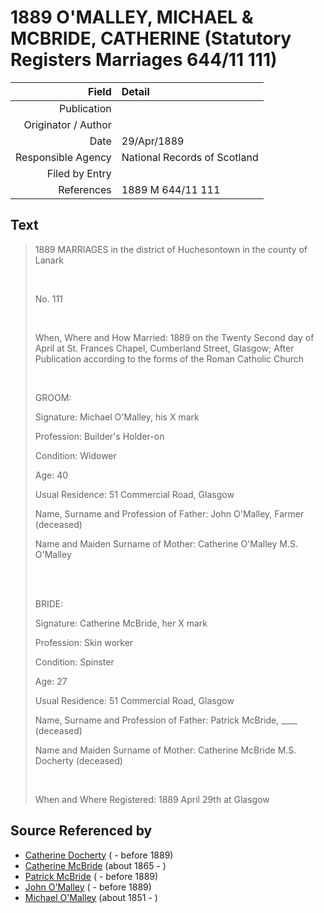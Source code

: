 ﻿---
layout: page
permalink: /sources/s72423442
---

# 1889 O'MALLEY, MICHAEL & MCBRIDE, CATHERINE (Statutory Registers Marriages 644/11 111)

Field | Detail
---:|:---
Publication | 
Originator / Author | 
Date | 29/Apr/1889
Responsible Agency | National Records of Scotland
Filed by Entry | 
References | 1889 M 644/11 111

## Text

> 1889 MARRIAGES in the district of Huchesontown in the county of Lanark
>
> <br/>
>
> No. 111
>
> <br/>
>
> When, Where and How Married: 1889 on the Twenty Second day of April at St. Frances Chapel, Cumberland Street, Glasgow; After Publication according to the forms of the Roman Catholic Church
>
> <br/>
>
> GROOM:
>
> Signature: Michael O'Malley, his X mark
>
> Profession: Builder's Holder-on
>
> Condition: Widower
>
> Age: 40
>
> Usual Residence: 51 Commercial Road, Glasgow
>
> Name, Surname and Profession of Father: John O'Malley, Farmer (deceased)
>
> Name and Maiden Surname of Mother: Catherine O'Malley M.S. O'Malley
>
> <br/>
>
> <br/>
>
> BRIDE:
>
> Signature: Catherine McBride, her X mark
>
> Profession: Skin worker
>
> Condition: Spinster
>
> Age: 27
>
> Usual Residence: 51 Commercial Road, Glasgow
>
> Name, Surname and Profession of Father: Patrick McBride, ____ (deceased)
>
> Name and Maiden Surname of Mother: Catherine McBride M.S. Docherty (deceased)
>
> <br/>
>
> When and Where Registered: 1889 April 29th at Glasgow
>

## Source Referenced by

* [Catherine Docherty](../people/@61251200@-catherine-docherty-b-d1889.md) ( - before 1889)
* [Catherine McBride](../people/@24941331@-catherine-mcbride-b1865-d.md) (about 1865 - )
* [Patrick McBride](../people/@28079676@-patrick-mcbride-b-d1889.md) ( - before 1889)
* [John O'Malley](../people/@50797152@-john-o'malley-b-d1889.md) ( - before 1889)
* [Michael O'Malley](../people/@34933754@-michael-o'malley-b1851-d.md) (about 1851 - )
